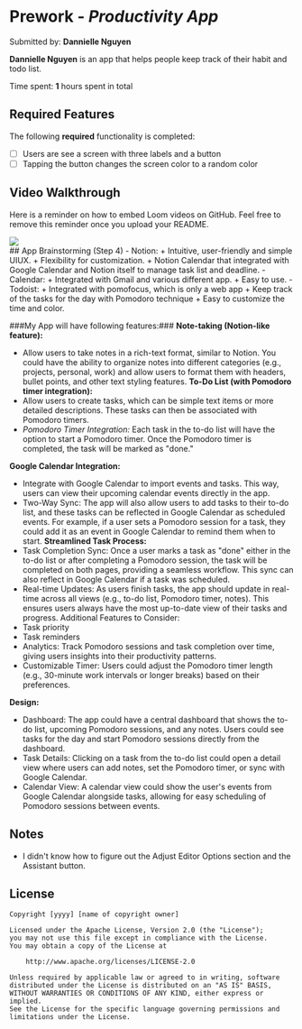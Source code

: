 # Prework - *Productivity App*

Submitted by: **Dannielle Nguyen**

**Dannielle Nguyen** is an app that helps people keep track of their habit and todo list.

Time spent: **1** hours spent in total

## Required Features

The following **required** functionality is completed:

- [ ] Users are see a screen with three labels and a button
- [ ] Tapping the button changes the screen color to a random color
 
## Video Walkthrough

Here is a reminder on how to embed Loom videos on GitHub. Feel free to remove this reminder once you upload your README. 

<div>
    <a href="https://www.loom.com/share/52290e02903a40f2b75539680905846c">
      <img style="max-width:300px;" src="https://cdn.loom.com/sessions/thumbnails/52290e02903a40f2b75539680905846c-d0c6ffa0f2de5c6a-full-play.gif">
    </a>
  </div>
## App Brainstorming (Step 4)
- Notion:
    + Intuitive, user-friendly and simple UIUX.
    + Flexibility for customization.
    + Notion Calendar that integrated with Google Calendar and Notion itself to manage task list and deadline.
- Calendar:
    + Integrated with Gmail and various different app.
    + Easy to use.
- Todoist:
    + Integrated with pomofocus, which is only a web app
    + Keep track of the tasks for the day with Pomodoro technique
    + Easy to customize the time and color.
   
###My App will have following features:###
**Note-taking (Notion-like feature):**
- Allow users to take notes in a rich-text format, similar to Notion. You could have the ability to organize notes into different categories (e.g., projects, personal, work) and allow users to format them with headers, bullet points, and other text styling features.
**To-Do List (with Pomodoro timer integration):**
- Allow users to create tasks, which can be simple text items or more detailed descriptions. These tasks can then be associated with Pomodoro timers.
- *Pomodoro Timer Integration:* Each task in the to-do list will have the option to start a Pomodoro timer. Once the Pomodoro timer is completed, the task will be marked as "done." 

**Google Calendar Integration:**
- Integrate with Google Calendar to import events and tasks. This way, users can view their upcoming calendar events directly in the app.
- Two-Way Sync: The app will also allow users to add tasks to their to-do list, and these tasks can be reflected in Google Calendar as scheduled events. For example, if a user sets a Pomodoro session for a task, they could add it as an event in Google Calendar to remind them when to start.
**Streamlined Task Process:**
- Task Completion Sync: Once a user marks a task as "done" either in the to-do list or after completing a Pomodoro session, the task will be completed on both pages, providing a seamless workflow. This sync can also reflect in Google Calendar if a task was scheduled.
- Real-time Updates: As users finish tasks, the app should update in real-time across all views (e.g., to-do list, Pomodoro timer, notes). This ensures users always have the most up-to-date view of their tasks and progress.
Additional Features to Consider:
- Task priority
- Task reminders
- Analytics: Track Pomodoro sessions and task completion over time, giving users insights into their productivity patterns.
- Customizable Timer: Users could adjust the Pomodoro timer length (e.g., 30-minute work intervals or longer breaks) based on their preferences.

**Design:**
- Dashboard: The app could have a central dashboard that shows the to-do list, upcoming Pomodoro sessions, and any notes. Users could see tasks for the day and start Pomodoro sessions directly from the dashboard.
- Task Details: Clicking on a task from the to-do list could open a detail view where users can add notes, set the Pomodoro timer, or sync with Google Calendar.
- Calendar View: A calendar view could show the user's events from Google Calendar alongside tasks, allowing for easy scheduling of Pomodoro sessions between events.
     

## Notes

- I didn't know how to figure out the Adjust Editor Options section and the Assistant button.

## License

    Copyright [yyyy] [name of copyright owner]

    Licensed under the Apache License, Version 2.0 (the "License");
    you may not use this file except in compliance with the License.
    You may obtain a copy of the License at

        http://www.apache.org/licenses/LICENSE-2.0

    Unless required by applicable law or agreed to in writing, software
    distributed under the License is distributed on an "AS IS" BASIS,
    WITHOUT WARRANTIES OR CONDITIONS OF ANY KIND, either express or implied.
    See the License for the specific language governing permissions and
    limitations under the License.

